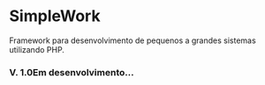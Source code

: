 <h1>SimpleWork</h1>
<p>Framework para desenvolvimento de pequenos a grandes sistemas utilizando PHP.</p>

<h3>V. 1.0Em desenvolvimento...</h3>
